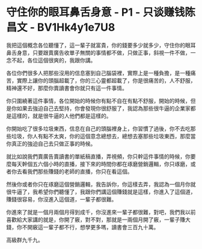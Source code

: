 # 守住你的眼耳鼻舌身意 - P1 - 只谈赚钱陈昌文 - BV1Hk4y1e7U8

我把這個概念各位聽懂了，這一輩子就富貴，你的錢要多少就多少，守住你的眼耳鼻舌身意，只要跟賣廣告收單子無關的事情都不做，只做正事，斜視一件不做，一念不起，各位這個很爽的，我跟你講。

各位你們很多人把那些沒用的信息塞到自己腦袋裡，實際上是一種負擔，是一種痛苦，實際上讓你的頭腦超載了，你的三心靈都超載了，你是很痛苦的，人不舒服，精神還不好，那麼你賣讀書會你就只有這一件事情。

你只圍繞著這件事情，各位開始的時候你有點不自在有點不舒服，開始的時候，但是你如果去強迫自己去堅持，你會發現你很舒服了，我認為那些很牛逼的企業家都是這樣的，就是很牛逼的人他們都是這樣的。

你開始吃了很多垃圾東西，信息在自己的頭腦裡身上，你習慣了過後，你不去吃那些垃圾，你人有點不太爽，你的這個意念總想去，總想去塞那些垃圾東西，那麼當你真正的強迫自己去只做正事的時候。

就比如說我們賣廣告賣讀書的單紙稿直播，弄視頻，你只幹這件事情的時候，你要麼每天幹個五六個小時的直播，接下來的時間你都在琢磨營銷邏輯，你只琢磨，或者你去看我們那些賺錢的老師的直播，你只在看這個。

然後你或者你只在琢磨這個營銷邏輯，我告訴你，你這樣去弄，我認為一個月你就很牛逼了，我希望你們聽懂了，我跟你們講這個賺錢就是這樣，你進入了這個道，賺錢很容易，你沒進入這個道，一輩子都很難。

你進來了就是一個月兩個月得到成千，你沒進來一輩子都很難，對吧，我們我以前喜歡給大家講的就是，你開了竅，對不對，那就是一兩個月開了竅，一輩子賺大錢，你不開竅這一輩子都不行，想學更多嗎，讀書會三百九十萬。

高級群九千九。